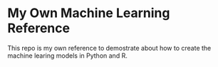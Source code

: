 # My Own Machine Learning Reference

This repo is my own reference to demostrate about how to create the machine learing models in Python and R.


